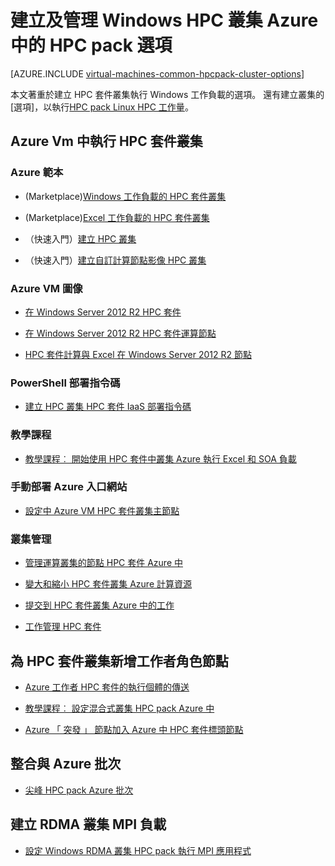<properties
 pageTitle="在雲端的 Windows HPC 套件叢集選項 |Microsoft Azure"
 description="瞭解 Microsoft HPC 套件，以建立及管理 Windows 高效能運算 (HPC) 叢集 Azure 雲端中的選項"
 services="virtual-machines-windows,cloud-services,batch"
 documentationCenter=""
 authors="dlepow"
 manager="timlt"
 editor=""
 tags="azure-resource-manager,azure-service-management,hpc-pack"/>
<tags
ms.service="virtual-machines-windows"
 ms.devlang="na"
 ms.topic="article"
 ms.tgt_pltfrm="vm-windows"
 ms.workload="big-compute"
 ms.date="09/26/2016"
 ms.author="danlep"/>

# <a name="options-with-hpc-pack-to-create-and-manage-a-windows-hpc-cluster-in-azure"></a>建立及管理 Windows HPC 叢集 Azure 中的 HPC pack 選項

[AZURE.INCLUDE [virtual-machines-common-hpcpack-cluster-options](../../includes/virtual-machines-common-hpcpack-cluster-options.md)]

本文著重於建立 HPC 套件叢集執行 Windows 工作負載的選項。 還有建立叢集的 [選項]，以執行[HPC pack Linux HPC 工作量](virtual-machines-linux-hpcpack-cluster-options.md)。


## <a name="run-an-hpc-pack-cluster-in-azure-vms"></a>Azure Vm 中執行 HPC 套件叢集

### <a name="azure-templates"></a>Azure 範本

* (Marketplace)[Windows 工作負載的 HPC 套件叢集](https://azure.microsoft.com/marketplace/partners/microsofthpc/newclusterwindowscn/)

* (Marketplace)[Excel 工作負載的 HPC 套件叢集](https://azure.microsoft.com/marketplace/partners/microsofthpc/newclusterexcelcn/)

* （快速入門）[建立 HPC 叢集](https://github.com/Azure/azure-quickstart-templates/tree/master/create-hpc-cluster)

* （快速入門）[建立自訂計算節點影像 HPC 叢集](https://github.com/Azure/azure-quickstart-templates/tree/master/create-hpc-cluster-custom-image)

### <a name="azure-vm-images"></a>Azure VM 圖像

* [在 Windows Server 2012 R2 HPC 套件](https://azure.microsoft.com/marketplace/partners/microsoft/hpcpack2012r2onwindowsserver2012r2/)

* [在 Windows Server 2012 R2 HPC 套件運算節點](https://azure.microsoft.com/marketplace/partners/microsoft/hpcpack2012r2computenodeonwindowsserver2012r2/)

* [HPC 套件計算與 Excel 在 Windows Server 2012 R2 節點](https://azure.microsoft.com/marketplace/partners/microsoft/hpcpack2012r2computenodewithexcelonwindowsserver2012r2/)



### <a name="powershell-deployment-script"></a>PowerShell 部署指令碼

* [建立 HPC 叢集 HPC 套件 IaaS 部署指令碼](virtual-machines-windows-classic-hpcpack-cluster-powershell-script.md)

### <a name="tutorials"></a>教學課程

* [教學課程︰ 開始使用 HPC 套件中叢集 Azure 執行 Excel 和 SOA 負載](virtual-machines-windows-excel-cluster-hpcpack.md)



### <a name="manual-deployment-with-the-azure-portal"></a>手動部署 Azure 入口網站

* [設定中 Azure VM HPC 套件叢集主節點](virtual-machines-windows-hpcpack-cluster-headnode.md)

### <a name="cluster-management"></a>叢集管理

* [管理運算叢集的節點 HPC 套件 Azure 中](virtual-machines-windows-classic-hpcpack-cluster-node-manage.md)

* [變大和縮小 HPC 套件叢集 Azure 計算資源](virtual-machines-windows-classic-hpcpack-cluster-node-autogrowshrink.md)

* [提交到 HPC 套件叢集 Azure 中的工作](virtual-machines-windows-hpcpack-cluster-submit-jobs.md)

* [工作管理 HPC 套件](https://technet.microsoft.com/library/jj899585.aspx)


## <a name="add-worker-role-nodes-to-an-hpc-pack-cluster"></a>為 HPC 套件叢集新增工作者角色節點


* [Azure 工作者 HPC 套件的執行個體的傳送](https://technet.microsoft.com/library/gg481749.aspx)

* [教學課程︰ 設定混合式叢集 HPC pack Azure 中](../cloud-services/cloud-services-setup-hybrid-hpcpack-cluster.md)

* [Azure 「 突發 」 節點加入 Azure 中 HPC 套件標頭節點](virtual-machines-windows-classic-hpcpack-cluster-node-burst.md)


## <a name="integrate-with-azure-batch"></a>整合與 Azure 批次 

* [尖峰 HPC pack Azure 批次](https://technet.microsoft.com/library/mt612877.aspx)

## <a name="create-rdma-clusters-for-mpi-workloads"></a>建立 RDMA 叢集 MPI 負載

* [設定 Windows RDMA 叢集 HPC pack 執行 MPI 應用程式](virtual-machines-windows-classic-hpcpack-rdma-cluster.md)
